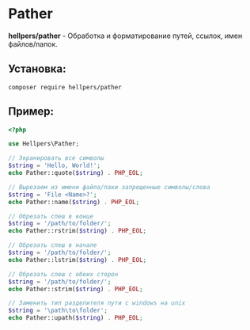 # Pather
**hellpers/pather** - Обработка и форматирование путей, ссылок, имен файлов/папок.

## Установка:
	composer require hellpers/pather

## Пример:
```php
<?php

use Hellpers\Pather;

// Экранировать все символы
$string = 'Hello, World!';
echo Pather::quote($string) . PHP_EOL;

// Вырезаем из имени файла/паки запрещенные символы/слова
$string = 'File <Name>?';
echo Pather::name($string) . PHP_EOL;

// Обрезать слеш в конце
$string = '/path/to/folder/';
echo Pather::rstrim($string) . PHP_EOL;

// Обрезать слеш в начале
$string = '/path/to/folder/';
echo Pather::lstrim($string) . PHP_EOL;

// Обрезать слеш с обеих сторон
$string = '/path/to/folder/';
echo Pather::strim($string) . PHP_EOL;

// Заменить тип разделителя пути с windows на unix
$string = '\path\to\folder';
echo Pather::upath($string) . PHP_EOL;
```
